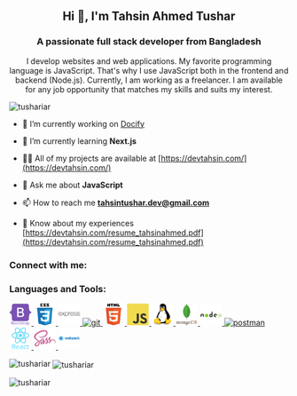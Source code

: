 <h2 align="center">Hi 👋, I'm Tahsin Ahmed Tushar</h2>
<h3 align="center">A passionate full stack developer from Bangladesh</h3>
<p align="center">
I develop websites and web applications. My favorite programming language is JavaScript. That's why I use JavaScript both in the frontend and backend (Node.js). Currently, I am working as a freelancer. I am available for any job opportunity that matches my skills and suits my interest.
</p>

<p align="left"> <img src="https://komarev.com/ghpvc/?username=tushariar&label=Profile%20views&color=0e75b6&style=flat" alt="tushariar" /> </p>

- 🔭 I’m currently working on [Docify](https://docify.devtahsin.com/)

- 🌱 I’m currently learning **Next.js**

- 👨‍💻 All of my projects are available at [https://devtahsin.com/](https://devtahsin.com/)

- 💬 Ask me about **JavaScript**

- 📫 How to reach me **tahsintushar.dev@gmail.com**

- 📄 Know about my experiences [https://devtahsin.com/resume_tahsinahmed.pdf](https://devtahsin.com/resume_tahsinahmed.pdf)

<h3 align="left">Connect with me:</h3>
<p align="left">
</p>

<h3 align="left">Languages and Tools:</h3>
<p align="left"> <a href="https://getbootstrap.com" target="_blank" rel="noreferrer"> <img src="https://raw.githubusercontent.com/devicons/devicon/master/icons/bootstrap/bootstrap-plain-wordmark.svg" alt="bootstrap" width="40" height="40"/> </a> <a href="https://www.w3schools.com/css/" target="_blank" rel="noreferrer"> <img src="https://raw.githubusercontent.com/devicons/devicon/master/icons/css3/css3-original-wordmark.svg" alt="css3" width="40" height="40"/> </a> <a href="https://expressjs.com" target="_blank" rel="noreferrer"> <img src="https://raw.githubusercontent.com/devicons/devicon/master/icons/express/express-original-wordmark.svg" alt="express" width="40" height="40"/> </a> <a href="https://git-scm.com/" target="_blank" rel="noreferrer"> <img src="https://www.vectorlogo.zone/logos/git-scm/git-scm-icon.svg" alt="git" width="40" height="40"/> </a> <a href="https://www.w3.org/html/" target="_blank" rel="noreferrer"> <img src="https://raw.githubusercontent.com/devicons/devicon/master/icons/html5/html5-original-wordmark.svg" alt="html5" width="40" height="40"/> </a> <a href="https://developer.mozilla.org/en-US/docs/Web/JavaScript" target="_blank" rel="noreferrer"> <img src="https://raw.githubusercontent.com/devicons/devicon/master/icons/javascript/javascript-original.svg" alt="javascript" width="40" height="40"/> </a> <a href="https://www.linux.org/" target="_blank" rel="noreferrer"> <img src="https://raw.githubusercontent.com/devicons/devicon/master/icons/linux/linux-original.svg" alt="linux" width="40" height="40"/> </a> <a href="https://www.mongodb.com/" target="_blank" rel="noreferrer"> <img src="https://raw.githubusercontent.com/devicons/devicon/master/icons/mongodb/mongodb-original-wordmark.svg" alt="mongodb" width="40" height="40"/> </a> <a href="https://nodejs.org" target="_blank" rel="noreferrer"> <img src="https://raw.githubusercontent.com/devicons/devicon/master/icons/nodejs/nodejs-original-wordmark.svg" alt="nodejs" width="40" height="40"/> </a> <a href="https://postman.com" target="_blank" rel="noreferrer"> <img src="https://www.vectorlogo.zone/logos/getpostman/getpostman-icon.svg" alt="postman" width="40" height="40"/> </a> <a href="https://reactjs.org/" target="_blank" rel="noreferrer"> <img src="https://raw.githubusercontent.com/devicons/devicon/master/icons/react/react-original-wordmark.svg" alt="react" width="40" height="40"/> </a> <a href="https://sass-lang.com" target="_blank" rel="noreferrer"> <img src="https://raw.githubusercontent.com/devicons/devicon/master/icons/sass/sass-original.svg" alt="sass" width="40" height="40"/> </a> <a href="https://webpack.js.org" target="_blank" rel="noreferrer"> <img src="https://raw.githubusercontent.com/devicons/devicon/d00d0969292a6569d45b06d3f350f463a0107b0d/icons/webpack/webpack-original-wordmark.svg" alt="webpack" width="40" height="40"/> </a> </p>

<p><img align="left" src="https://github-readme-stats.vercel.app/api/top-langs?username=tushariar&show_icons=true&locale=en&layout=compact" alt="tushariar" /></p>

<p>&nbsp;<img align="center" src="https://github-readme-stats.vercel.app/api?username=tushariar&show_icons=true&locale=en" alt="tushariar" /></p>

<p><img align="center" src="https://github-readme-streak-stats.herokuapp.com/?user=tushariar&" alt="tushariar" /></p>
